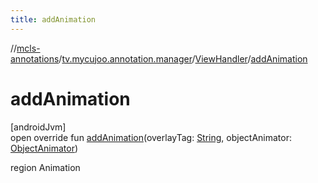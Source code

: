 ```yaml
---
title: addAnimation
---
```

//[mcls-annotations](../../../index.html)/[tv.mycujoo.annotation.manager](../index.html)/[ViewHandler](index.html)/[addAnimation](add-animation.html)



# addAnimation



[androidJvm]\
open override fun [addAnimation](add-animation.html)(overlayTag: [String](https://kotlinlang.org/api/latest/jvm/stdlib/kotlin/-string/index.html), objectAnimator: [ObjectAnimator](https://developer.android.com/reference/kotlin/android/animation/ObjectAnimator.html))



region Animation




